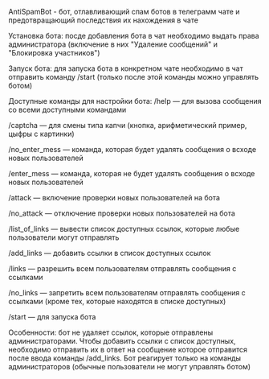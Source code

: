 AntiSpamBot - бот, отлавливающий спам ботов в телеграмм чате и предотвращающий последствия их нахождения в чате 


Установка бота: посде добавления бота в чат необходимо выдать
права администратора (включение в них "Удаление сообщений" и "Блокировка участников")

Запуск бота: для запуска бота в конкретном чате необходимо в чат отправить команду
/start (только после этой команды можно управлять ботом)

Доступные команды для настройки бота:
/help — для вызова сообщения со всеми доступными командами

/captcha — для смены типа капчи (кнопка, арифметический пример, цыфры с картинки)

/no_enter_mess — команда, которая будет удалять сообщения о всходе новых пользователей

/enter_mess — команда, которая не будет удалять сообщения о всходе новых пользователей

/attack — включение проверки новых пользователей на бота

/no_attack — отключение проверки новых пользователей на бота

/list_of_links — вывести список доступных ссылок, которые любые пользователи могут отправлять

/add_links — добавить ссылки в список доступных ссылок

/links — разрешить всем пользователям отправлять сообщения с ссылками

/no_links — запретить всем пользователям отправлять сообщения с ссылками (кроме тех, которые находятся в списке доступных)

/start — для запуска бота


Особенности: бот не удаляет ссылок, которые отправлены администраторами. Чтобы добавить ссылки с список доступных, необходимо отправить их
в ответ на сообщение которое отправится после ввода команды /add_links. Бот реагирует только на команды администраторов (обычные пользователи
не могут управлять ботом)
